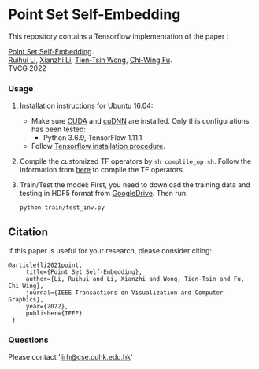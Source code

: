 # Point Set Self-Embedding

This repository contains a Tensorflow implementation of the paper :

[Point Set Self-Embedding](https://ieeexplore.ieee.org/document/9727090/). 
<br>
[Ruihui Li](https://liruihui.github.io/), 
[Xianzhi Li](https://nini-lxz.github.io/),
[Tien-Tsin Wong](https://www.cse.cuhk.edu.hk/~ttwong/), 
[Chi-Wing Fu](http://www.cse.cuhk.edu.hk/~cwfu/).
<br>
TVCG 2022


### Usage

1. Installation instructions for Ubuntu 16.04:
    * Make sure <a href="https://docs.nvidia.com/cuda/cuda-installation-guide-linux/index.html">CUDA</a>  and <a href="https://docs.nvidia.com/deeplearning/sdk/cudnn-install/index.html">cuDNN</a> are installed. Only this configurations has been tested:
        - Python 3.6.9, TensorFlow 1.11.1
    * Follow <a href="https://www.tensorflow.org/install/pip">Tensorflow installation procedure</a>.

2. Compile the customized TF operators by `sh complile_op.sh`.
   Follow the information from [here](https://github.com/yanx27/PointASNL) to compile the TF operators.

3. Train/Test the model:
   First, you need to download the training data and testing in HDF5 format from [GoogleDrive](https://drive.google.com/drive/folders/1cBwiyUWAHjsiE1cH9Ti1eKmNW8fpdrpD?usp=sharing).
   Then run:
   ```shell
   python train/test_inv.py 
   ```


## Citation

If this paper is useful for your research, please consider citing:

    @article{li2021point,
         title={Point Set Self-Embedding},
         author={Li, Ruihui and Li, Xianzhi and Wong, Tien-Tsin and Fu, Chi-Wing},
         journal={IEEE Transactions on Visualization and Computer Graphics},
         year={2022},
         publisher={IEEE}
     }


### Questions

Please contact 'lirh@cse.cuhk.edu.hk'

